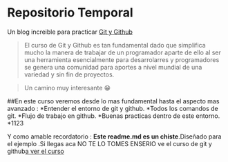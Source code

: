 # Repositorio Temporal
Un blog increible para practicar [ Git y Github](https://github.com/SamCode011/Test-fork)
>El curso de Git y Github es tan fundamental dado que simplifica mucho la manera de trabajar de un programador aparte de ello al ser una herramienta esencialmente para desarrolarres y programadores se genera una comunidad para aportes a nivel mundial de una variedad y sin fin de proyectos.

>Un camino muy interesante 😁

##En este curso veremos desde lo mas fundamental hasta el aspecto mas avanzado :
*Entender el entorno de git  y github.
*Todos los comandos de git.
*Flujo de trabajo en github.
*Buenas practicas dentro de este entorno.
*1123


Y como amable recordatorio : **Este readme.md es un chiste**.Diseñado para el ejemplo .Si llegas aca NO TE LO TOMES ENSERIO ve el curso de git y github[a ver el curso](https://platzi.com/clases/1557-git-github/19977-readmemd-es-una-excelente-practica/)

